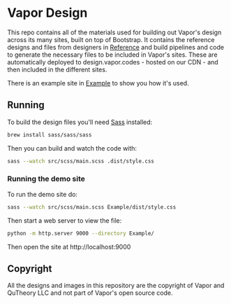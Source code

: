 # Vapor Design

This repo contains all of the materials used for building out Vapor's design across its many sites, built on top of Bootstrap. It contains the reference designs and files from designers in [Reference](/Reference/) and build pipelines and code to generate the necessary files to be included in Vapor's sites. These are automatically deployed to design.vapor.codes - hosted on our CDN - and then included in the different sites.

There is an example site in [Example](/Example/) to show you how it's used.

## Running

To build the design files you'll need [Sass](https://sass-lang.com/) installed:

```bash
brew install sass/sass/sass
```

Then you can build and watch the code with:

```bash
sass --watch src/scss/main.scss .dist/style.css
```

### Running the demo site

To run the demo site do:

```bash
sass --watch src/scss/main.scss Example/dist/style.css
```

Then start a web server to view the file:

```bash
python -m http.server 9000 --directory Example/
```

Then open the site at http://localhost:9000

## Copyright

All the designs and images in this repository are the copyright of Vapor and QuTheory LLC and not part of Vapor's open source code.